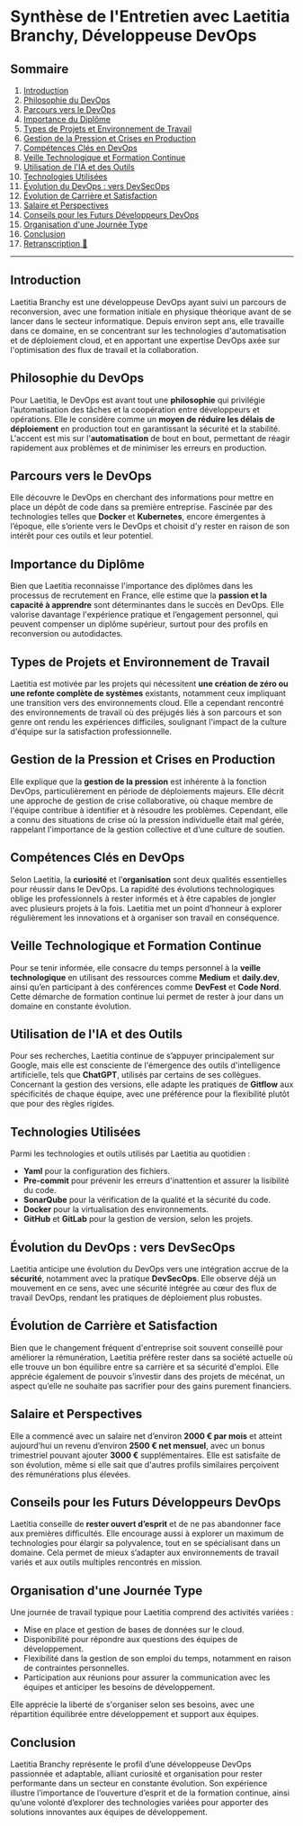# Synthèse de l'Entretien avec Laetitia Branchy, Développeuse DevOps

## Sommaire
1. [Introduction](#introduction)
2. [Philosophie du DevOps](#philosophie-du-devops)
3. [Parcours vers le DevOps](#parcours-vers-le-devops)
4. [Importance du Diplôme](#importance-du-diplôme)
5. [Types de Projets et Environnement de Travail](#types-de-projets-et-environnement-de-travail)
6. [Gestion de la Pression et Crises en Production](#gestion-de-la-pression-et-crises-en-production)
7. [Compétences Clés en DevOps](#compétences-clés-en-devops)
8. [Veille Technologique et Formation Continue](#veille-technologique-et-formation-continue)
9. [Utilisation de l'IA et des Outils](#utilisation-de-lia-et-des-outils)
10. [Technologies Utilisées](#technologies-utilisées)
11. [Évolution du DevOps : vers DevSecOps](#évolution-du-devops--vers-devsecops)
12. [Évolution de Carrière et Satisfaction](#évolution-de-carrière-et-satisfaction)
13. [Salaire et Perspectives](#salaire-et-perspectives)
14. [Conseils pour les Futurs Développeurs DevOps](#conseils-pour-les-futurs-développeurs-devops)
15. [Organisation d'une Journée Type](#organisation-dune-journée-type)
16. [Conclusion](#conclusion)
17. [Retranscription 📄](doc/retranscription.md)

---

## Introduction
Laetitia Branchy est une développeuse DevOps ayant suivi un parcours de reconversion, avec une formation initiale en physique théorique avant de se lancer dans le secteur informatique. Depuis environ sept ans, elle travaille dans ce domaine, en se concentrant sur les technologies d'automatisation et de déploiement cloud, et en apportant une expertise DevOps axée sur l'optimisation des flux de travail et la collaboration.

## Philosophie du DevOps
Pour Laetitia, le DevOps est avant tout une **philosophie** qui privilégie l’automatisation des tâches et la coopération entre développeurs et opérations. Elle le considère comme un **moyen de réduire les délais de déploiement** en production tout en garantissant la sécurité et la stabilité. L'accent est mis sur l'**automatisation** de bout en bout, permettant de réagir rapidement aux problèmes et de minimiser les erreurs en production.

## Parcours vers le DevOps
Elle découvre le DevOps en cherchant des informations pour mettre en place un dépôt de code dans sa première entreprise. Fascinée par des technologies telles que **Docker** et **Kubernetes**, encore émergentes à l’époque, elle s’oriente vers le DevOps et choisit d'y rester en raison de son intérêt pour ces outils et leur potentiel.

## Importance du Diplôme
Bien que Laetitia reconnaisse l'importance des diplômes dans les processus de recrutement en France, elle estime que la **passion et la capacité à apprendre** sont déterminantes dans le succès en DevOps. Elle valorise davantage l'expérience pratique et l’engagement personnel, qui peuvent compenser un diplôme supérieur, surtout pour des profils en reconversion ou autodidactes.

## Types de Projets et Environnement de Travail
Laetitia est motivée par les projets qui nécessitent **une création de zéro ou une refonte complète de systèmes** existants, notamment ceux impliquant une transition vers des environnements cloud. Elle a cependant rencontré des environnements de travail où des préjugés liés à son parcours et son genre ont rendu les expériences difficiles, soulignant l'impact de la culture d'équipe sur la satisfaction professionnelle.

## Gestion de la Pression et Crises en Production
Elle explique que la **gestion de la pression** est inhérente à la fonction DevOps, particulièrement en période de déploiements majeurs. Elle décrit une approche de gestion de crise collaborative, où chaque membre de l'équipe contribue à identifier et à résoudre les problèmes. Cependant, elle a connu des situations de crise où la pression individuelle était mal gérée, rappelant l'importance de la gestion collective et d’une culture de soutien.

## Compétences Clés en DevOps
Selon Laetitia, la **curiosité** et l’**organisation** sont deux qualités essentielles pour réussir dans le DevOps. La rapidité des évolutions technologiques oblige les professionnels à rester informés et à être capables de jongler avec plusieurs projets à la fois. Laetitia met un point d’honneur à explorer régulièrement les innovations et à organiser son travail en conséquence.

## Veille Technologique et Formation Continue
Pour se tenir informée, elle consacre du temps personnel à la **veille technologique** en utilisant des ressources comme **Medium** et **daily.dev**, ainsi qu’en participant à des conférences comme **DevFest** et **Code Nord**. Cette démarche de formation continue lui permet de rester à jour dans un domaine en constante évolution.

## Utilisation de l'IA et des Outils
Pour ses recherches, Laetitia continue de s’appuyer principalement sur Google, mais elle est consciente de l'émergence des outils d'intelligence artificielle, tels que **ChatGPT**, utilisés par certains de ses collègues. Concernant la gestion des versions, elle adapte les pratiques de **Gitflow** aux spécificités de chaque équipe, avec une préférence pour la flexibilité plutôt que pour des règles rigides.

## Technologies Utilisées
Parmi les technologies et outils utilisés par Laetitia au quotidien :
- **Yaml** pour la configuration des fichiers.
- **Pre-commit** pour prévenir les erreurs d'inattention et assurer la lisibilité du code.
- **SonarQube** pour la vérification de la qualité et la sécurité du code.
- **Docker** pour la virtualisation des environnements.
- **GitHub** et **GitLab** pour la gestion de version, selon les projets.

## Évolution du DevOps : vers DevSecOps
Laetitia anticipe une évolution du DevOps vers une intégration accrue de la **sécurité**, notamment avec la pratique **DevSecOps**. Elle observe déjà un mouvement en ce sens, avec une sécurité intégrée au cœur des flux de travail DevOps, rendant les pratiques de déploiement plus robustes.

## Évolution de Carrière et Satisfaction
Bien que le changement fréquent d'entreprise soit souvent conseillé pour améliorer la rémunération, Laetitia préfère rester dans sa société actuelle où elle trouve un bon équilibre entre sa carrière et sa sécurité d'emploi. Elle apprécie également de pouvoir s’investir dans des projets de mécénat, un aspect qu’elle ne souhaite pas sacrifier pour des gains purement financiers.

## Salaire et Perspectives
Elle a commencé avec un salaire net d’environ **2000 € par mois** et atteint aujourd’hui un revenu d’environ **2500 € net mensuel**, avec un bonus trimestriel pouvant ajouter **3000 €** supplémentaires. Elle est satisfaite de son évolution, même si elle sait que d'autres profils similaires perçoivent des rémunérations plus élevées.

## Conseils pour les Futurs Développeurs DevOps
Laetitia conseille de **rester ouvert d’esprit** et de ne pas abandonner face aux premières difficultés. Elle encourage aussi à explorer un maximum de technologies pour élargir sa polyvalence, tout en se spécialisant dans un domaine. Cela permet de mieux s’adapter aux environnements de travail variés et aux outils multiples rencontrés en mission.

## Organisation d'une Journée Type
Une journée de travail typique pour Laetitia comprend des activités variées : 
- Mise en place et gestion de bases de données sur le cloud.
- Disponibilité pour répondre aux questions des équipes de développement.
- Flexibilité dans la gestion de son emploi du temps, notamment en raison de contraintes personnelles.
- Participation aux réunions pour assurer la communication avec les équipes et anticiper les besoins de développement.

Elle apprécie la liberté de s'organiser selon ses besoins, avec une répartition équilibrée entre développement et support aux équipes.

## Conclusion
Laetitia Branchy représente le profil d’une développeuse DevOps passionnée et adaptable, alliant curiosité et organisation pour rester performante dans un secteur en constante évolution. Son expérience illustre l’importance de l’ouverture d’esprit et de la formation continue, ainsi qu’une volonté d’explorer des technologies variées pour apporter des solutions innovantes aux équipes de développement.

